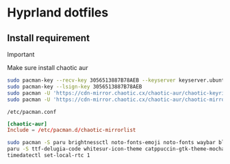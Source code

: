 # Hyprland dotfiles

## Install requirement

> [!IMPORTANT]
> Make sure install chaotic aur

```bash
sudo pacman-key --recv-key 3056513887B78AEB --keyserver keyserver.ubuntu.com
sudo pacman-key --lsign-key 3056513887B78AEB
sudo pacman -U 'https://cdn-mirror.chaotic.cx/chaotic-aur/chaotic-keyring.pkg.tar.zst'
sudo pacman -U 'https://cdn-mirror.chaotic.cx/chaotic-aur/chaotic-mirrorlist.pkg.tar.zst'
```

`/etc/pacman.conf`

```conf
[chaotic-aur]
Include = /etc/pacman.d/chaotic-mirrorlist
```

```bash
sudo pacman -S paru brightnessctl noto-fonts-emoji noto-fonts waybar bluez blueman xdg-desktop-portal-hyprland swww ttf-jetbrains-mono-nerd nautilus bibata-cursor-theme swaync nwg-look zen-browser ghostty
paru -S ttf-delugia-code whitesur-icon-theme catppuccin-gtk-theme-mocha
timedatectl set-local-rtc 1
```
